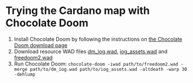 # Trying the Cardano map with Chocolate Doom

1. Install Chocolate Doom by following the instructions on [the Chocolate Doom download page](https://www.chocolate-doom.org/wiki/index.php/Downloads)
2. Download resource WAD files [dm_iog.wad](https://github.com/cardano-scaling/hydra-doom/raw/refs/heads/main/public/dm_iog.wad), [iog_assets.wad](https://github.com/cardano-scaling/hydra-doom/raw/refs/heads/main/public/iog_assets.wad) and [freedoom2.wad](https://github.com/cardano-scaling/hydra-doom/raw/refs/heads/main/public/freedoom2.wad)
3. Run Chocolate Doom: `chocolate-doom -iwad path/to/freedoom2.wad -merge path/to/dm_iog.wad path/to/iog_assets.wad -altdeath -warp 30 -dehlump`
